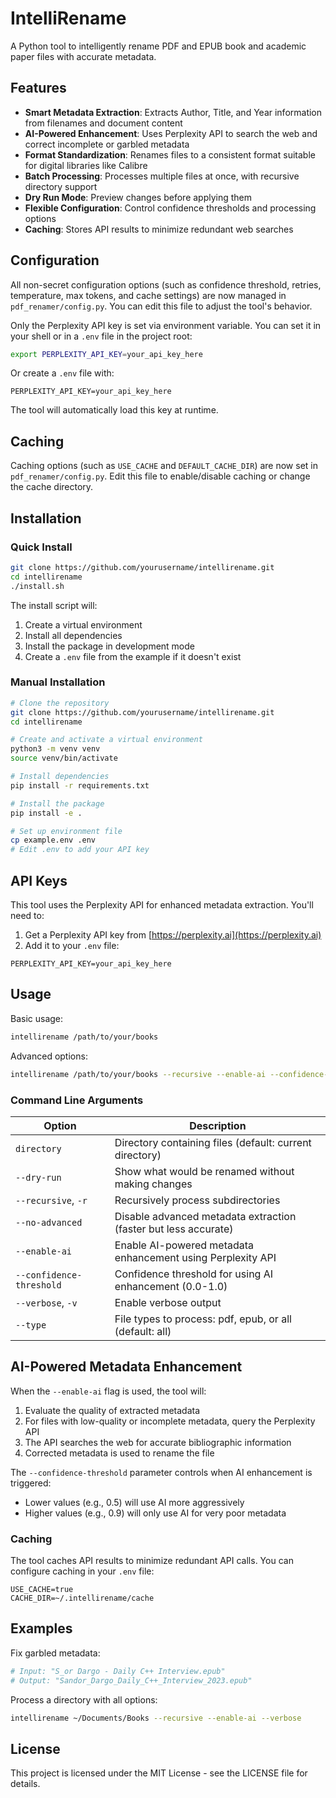 # IntelliRename

A Python tool to intelligently rename PDF and EPUB book and academic paper files with accurate metadata.

## Features

- **Smart Metadata Extraction**: Extracts Author, Title, and Year information from filenames and document content
- **AI-Powered Enhancement**: Uses Perplexity API to search the web and correct incomplete or garbled metadata
- **Format Standardization**: Renames files to a consistent format suitable for digital libraries like Calibre
- **Batch Processing**: Processes multiple files at once, with recursive directory support
- **Dry Run Mode**: Preview changes before applying them
- **Flexible Configuration**: Control confidence thresholds and processing options
- **Caching**: Stores API results to minimize redundant web searches

## Configuration

All non-secret configuration options (such as confidence threshold, retries, temperature, max tokens, and cache settings) are now managed in `pdf_renamer/config.py`. You can edit this file to adjust the tool's behavior.

Only the Perplexity API key is set via environment variable. You can set it in your shell or in a `.env` file in the project root:

```bash
export PERPLEXITY_API_KEY=your_api_key_here
```

Or create a `.env` file with:

```
PERPLEXITY_API_KEY=your_api_key_here
```

The tool will automatically load this key at runtime.

## Caching

Caching options (such as `USE_CACHE` and `DEFAULT_CACHE_DIR`) are now set in `pdf_renamer/config.py`. Edit this file to enable/disable caching or change the cache directory.

## Installation

### Quick Install

```bash
git clone https://github.com/yourusername/intellirename.git
cd intellirename
./install.sh
```

The install script will:
1. Create a virtual environment
2. Install all dependencies
3. Install the package in development mode
4. Create a `.env` file from the example if it doesn't exist

### Manual Installation

```bash
# Clone the repository
git clone https://github.com/yourusername/intellirename.git
cd intellirename

# Create and activate a virtual environment
python3 -m venv venv
source venv/bin/activate

# Install dependencies
pip install -r requirements.txt

# Install the package
pip install -e .

# Set up environment file
cp example.env .env
# Edit .env to add your API key
```

## API Keys

This tool uses the Perplexity API for enhanced metadata extraction. You'll need to:

1. Get a Perplexity API key from [https://perplexity.ai](https://perplexity.ai)
2. Add it to your `.env` file:
```
PERPLEXITY_API_KEY=your_api_key_here
```

## Usage

Basic usage:

```bash
intellirename /path/to/your/books
```

Advanced options:

```bash
intellirename /path/to/your/books --recursive --enable-ai --confidence-threshold 0.6 --verbose
```

### Command Line Arguments

| Option | Description |
|--------|-------------|
| `directory` | Directory containing files (default: current directory) |
| `--dry-run` | Show what would be renamed without making changes |
| `--recursive`, `-r` | Recursively process subdirectories |
| `--no-advanced` | Disable advanced metadata extraction (faster but less accurate) |
| `--enable-ai` | Enable AI-powered metadata enhancement using Perplexity API |
| `--confidence-threshold` | Confidence threshold for using AI enhancement (0.0-1.0) |
| `--verbose`, `-v` | Enable verbose output |
| `--type` | File types to process: pdf, epub, or all (default: all) |

## AI-Powered Metadata Enhancement

When the `--enable-ai` flag is used, the tool will:

1. Evaluate the quality of extracted metadata
2. For files with low-quality or incomplete metadata, query the Perplexity API
3. The API searches the web for accurate bibliographic information
4. Corrected metadata is used to rename the file

The `--confidence-threshold` parameter controls when AI enhancement is triggered:
- Lower values (e.g., 0.5) will use AI more aggressively
- Higher values (e.g., 0.9) will only use AI for very poor metadata

### Caching

The tool caches API results to minimize redundant API calls. You can configure caching in your `.env` file:

```
USE_CACHE=true
CACHE_DIR=~/.intellirename/cache
```

## Examples

Fix garbled metadata:
```bash
# Input: "S_or Dargo - Daily C++ Interview.epub"
# Output: "Sandor_Dargo_Daily_C++_Interview_2023.epub"
```

Process a directory with all options:
```bash
intellirename ~/Documents/Books --recursive --enable-ai --verbose
```

## License

This project is licensed under the MIT License - see the LICENSE file for details. 
